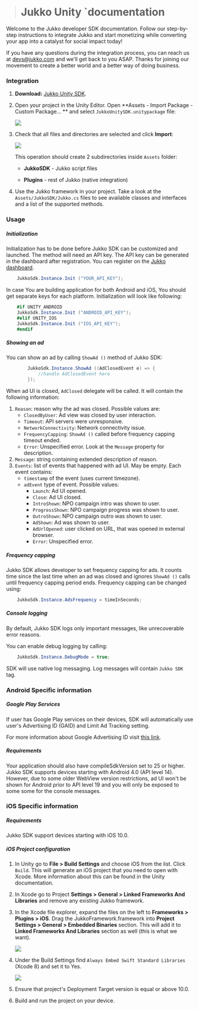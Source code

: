 > Jukko Unity `documentation
> ==============================



Welcome to the Jukko developer SDK documentation. Follow our step-by-step instructions to
integrate Jukko and start monetizing while converting your app into a catalyst for social
impact today!



If you have any questions during the integration process, you can reach us at [devs@jukko.com](mailto:devs@jukko.com)
and we'll get back to you ASAP. Thanks for joining our movement to create a better world and
a better way of doing business.




### Integration
1. **Download:** [Jukko Unity SDK](https://s3.amazonaws.com/jukkosdk/unity/JukkoUnitySDKProduction-2.0.2.unitypackage).
2. Open your project in the Unity Editor. Open **Assets - Import Package - Custom Package... ** and select `JukkoUnitySDK.unitypackage` file:

    ![](images/asset-import-1.png)

3. Check that all files and directories are selected and click **Import**:
    
    ![](images/asset-import-2.png)
    
    This operation should create 2 subdirectories inside `Assets` folder:

    *  **JukkoSDK** - Jukko script files

    *  **Plugins** - rest of Jukko (native integration)  

4. Use the Jukko framework in your project. Take a look at the `Assets/JukkoSDK/Jukko.cs` files to see available classes and interfaces and a list of the supported methods. 

### Usage

##### Initialization
Initialization has to be done before Jukko SDK can be customized and launched. The method will
need an API key. The API key can be generated in the dashboard after registration.
You can register on the [Jukko dashboard](https://dashboard.staging.jukko.com).

```csharp
    JukkoSdk.Instance.Init ("YOUR_API_KEY");
```

In case You are building application for both Android and iOS, You should get separate keys for each platform.
Initialization will look like following:

```csharp
    #if UNITY_ANDROID
    JukkoSdk.Instance.Init ("ANDROID_API_KEY");
    #elif UNITY_IOS
    JukkoSdk.Instance.Init ("IOS_API_KEY");
    #endif
```


##### Showing an ad

You can show an ad by calling `ShowAd ()` method of Jukko SDK:

```csharp
        JukkoSdk.Instance.ShowAd ((AdClosedEvent e) => {
            //handle AdClosedEvent here
        });
```

When ad UI is closed, `AdClosed` delegate will be called. It will contain the following information:

1. `Reason`: reason why the ad was closed. Possible values are:
    * `ClosedByUser`: Ad view was closed by user interaction.
    * `Timeout`: API servers were unresponsive.
    * `NetworkConnectivity`: Network connectivity issue.
    * `FrequencyCapping`: `ShowAd ()` called before frequency capping timeout ended.
    * `Error`: Unspecified error. Look at the `Message` property for description.
2. `Message`: string containing extended description of reason.
3. `Events`: list of events that happened with ad UI. May be empty. Each event contains:
    * `timestamp` of the event (uses current timezone).
    * `adEvent` type of event. Possible values:
        * `Launch`: Ad UI opened.
        * `Close`: Ad UI closed.
        * `IntroShown`: NPO campaign intro was shown to user.
        * `ProgressShown`: NPO campaign progress was shown to user.
        * `OutroShown`: NPO campaign outro was shown to user.
        * `AdShown`: Ad was shown to user.
        * `AdUrlOpened`: user clicked on URL, that was opened in external browser.
        * `Error`: Unspecified error.


##### Frequency capping

Jukko SDK allows developer to set frequency capping for ads. It counts time since the last time when an ad was closed
and ignores `ShowAd ()` calls until frequency capping period ends. Frequency capping can be changed using:

```csharp
    JukkoSdk.Instance.AdsFrequency = timeInSeconds;
```


##### Console logging

By default, Jukko SDK logs only important messages, like unrecoverable error reasons.

You can enable debug logging by calling:

```csharp
    JukkoSdk.Instance.DebugMode = true;
```

SDK will use native log messaging. Log messages will contain `Jukko SDK` tag.


### Android Specific information

##### Google Play Services

If user has Google Play services on their devices, SDK will automatically use user's
Advertising ID (GAID) and Limit Ad Tracking setting.

For more information about Google Advertising ID visit [this link](https://play.google.com/about/monetization-ads/ads/ad-id/).

##### Requirements

Your application should also have compileSdkVersion set to 25 or higher. Jukko SDK supports devices starting with Android 4.0 (API level 14). However, due to some older WebView version restrictions, ad UI won't be shown for Android prior to API level 19 and you will only be exposed to some some for the console messages.

### iOS Specific information

##### Requirements
Jukko SDK support devices starting with iOS 10.0.

##### iOS Project configuration

1. In Unity go to **File > Build Settings** and choose iOS from the list. Click `Build`. This will generate an iOS project that you need to open with Xcode. More information about this can be found in the Unity documentation.

2. In Xcode go to Project **Settings > General > Linked Frameworks And Libraries** and remove any existing Jukko framework.

3. In the Xcode file explorer, expand the files on the left to **Frameworks > Plugins > iOS**. Drag the JukkoFramework.framework into **Project Settings > General > Embedded Binaries** section. This will add it to **Linked Frameworks And Libraries** section as well (this is what we want).

    ![](images/ios_drag_framework.png)

4. Under the Build Settings find `Always Embed Swift Standard Libraries` (Xcode 8) and set it to Yes.


    ![](images/ios_embed_libraries.png)

5. Ensure that project's Deployment Target version is equal or above 10.0.

6. Build and run the project on your device.